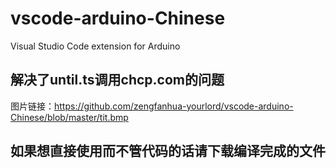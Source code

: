# vscode-arduino-Chinese
Visual Studio Code extension for Arduino
## 解决了until.ts调用chcp.com的问题
图片链接：https://github.com/zengfanhua-yourlord/vscode-arduino-Chinese/blob/master/tit.bmp
## 如果想直接使用而不管代码的话请下载编译完成的文件
